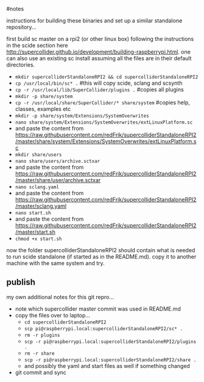 #notes

instructions for building these binaries and set up a similar standalone repository...

first build sc master on a rpi2 (or other linux box) following the instructions in the scide section here <http://supercollider.github.io/development/building-raspberrypi.html>. one can also use an existing sc install assuming all the files are in their default directories.

* `mkdir supercolliderStandaloneRPI2 && cd supercolliderStandaloneRPI2`
* `cp /usr/local/bin/sc* .` #this will copy scide, sclang and scsynth
* `cp -r /usr/local/lib/SuperCollider/plugins .` #copies all plugins
* `mkdir -p share/system`
* `cp -r /usr/local/share/SuperCollider/* share/system` #copies help, classes, examples etc
* `mkdir -p share/system/Extensions/SystemOverwrites`
* `nano share/system/Extensions/SystemOverwrites/extLinuxPlatform.sc`
* and paste the content from <https://raw.githubusercontent.com/redFrik/supercolliderStandaloneRPI2/master/share/system/Extensions/SystemOverwrites/extLinuxPlatform.sc>
* `mkdir share/users`
* `nano share/users/archive.sctxar`
* and paste the content from <https://raw.githubusercontent.com/redFrik/supercolliderStandaloneRPI2/master/share/user/archive.sctxar>
* `nano sclang.yaml`
* and paste the content from <https://raw.githubusercontent.com/redFrik/supercolliderStandaloneRPI2/master/sclang.yaml>
* `nano start.sh`
* and paste the content from <https://raw.githubusercontent.com/redFrik/supercolliderStandaloneRPI2/master/start.sh>
* `chmod +x start.sh`

now the folder supercolliderStandaloneRPI2 should contain what is needed to run scide standalone (if started as in the README.md).
copy it to another machine with the same system and try.

publish
--

my own additional notes for this git repro...

* note which supercollider master commit was used in README.md
* copy the files over to laptop...
  * `cd supercolliderStandaloneRPI2`
  * `scp pi@raspberrypi.local:supercolliderStandaloneRPI2/sc* .`
  * `rm -r plugins`
  * `scp -r pi@raspberrypi.local:supercolliderStandaloneRPI2/plugins .`
  * `rm -r share`
  * `scp -r pi@raspberrypi.local:supercolliderStandaloneRPI2/share .`
  * and possibly the yaml and start files as well if something changed
* git commit and sync

